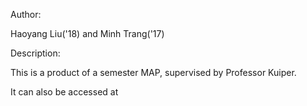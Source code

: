 Author:

Haoyang Liu('18) and Minh Trang('17)

Description:

This is a product of a semester MAP, supervised by Professor Kuiper. 

It can also be accessed at 

